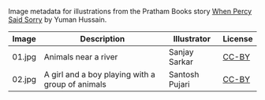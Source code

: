 Image metadata for illustrations from the Pratham Books story [When Percy Said Sorry](https://storyweaver.org.in/stories/1730-when-percy-said-sorry) by Yuman Hussain.

Image | Description | Illustrator | License
----- | ----------- | ----------- | -------
01.jpg | Animals near a river | Sanjay Sarkar | [CC-BY](https://creativecommons.org/licenses/by/4.0/)
02.jpg | A girl and a boy playing with a group of animals | Santosh Pujari | [CC-BY](https://creativecommons.org/licenses/by/4.0/)
